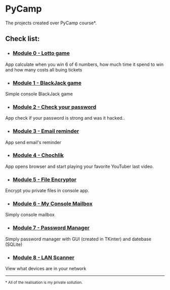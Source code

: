 # PyCamp
The projects created over PyCamp course*. 

## Check list:

-  ### [Module 0 - Lotto game](https://github.com/rafkow91/Totolotek)
App calculate when you win 6 of 6 numbers, how much time it spend to win and how many costs all buing tickets

- ### [Module 1 - BlackJack game](https://github.com/rafkow91/BlackJack)
Simple console BlackJack game

- ### [Module 2 - Check your password](https://github.com/rafkow91/CheckYourPassword)
App check if your password is strong and was it hacked..

- ### [Module 3 - Email reminder](https://github.com/rafkow91/EmailReminder)
App send email's reminder

- ### [Module 4 - Chochlik](https://github.com/rafkow91/Chochlik)
App opens browser and start playing your favorite YouTuber last video.


- ### [Module 5 - File Encryptor](https://github.com/rafkow91/FileEncryptor)
Encrypt you private files in console app.

- ### [Module 6 - My Console Mailbox](https://github.com/rafkow91/MyConsoleMailbox)
Simply console mailbox

- ### [Module 7 - Password Manager](https://github.com/rafkow91/PasswordManager)
Simply password manager with GUI (created in TKinter) and datebase (SQLite)

- ### [Module 8 - LAN Scanner](https://github.com/rafkow91/LAN_Scanner)
View what devices are in your network

***
<small>* All of the realisation is my private sollution.</small>

